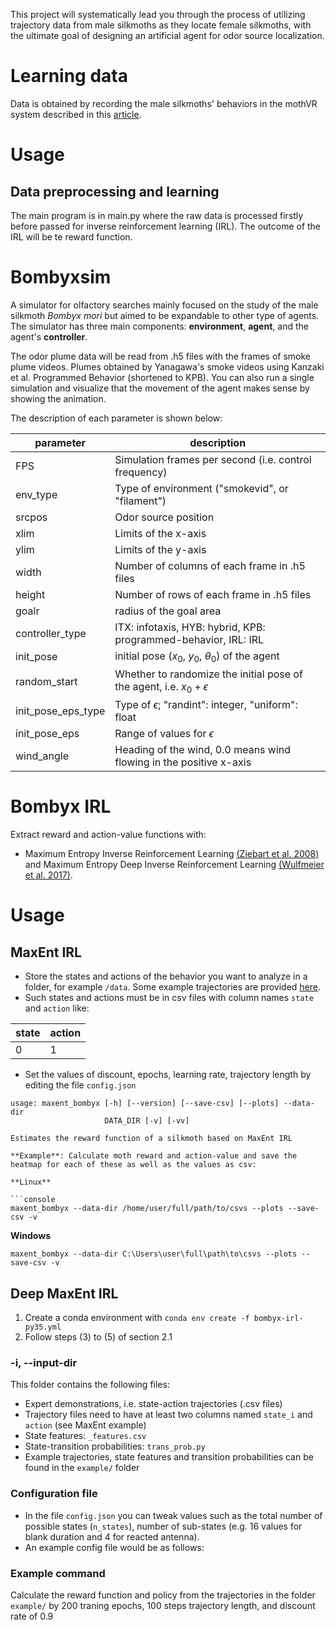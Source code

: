 This project will systematically lead you through the process of utilizing trajectory data from male silkmoths as they locate female silkmoths, with the ultimate goal of designing an artificial agent for odor source localization.

# Learning data
Data is obtained by recording the male silkmoths' behaviors in the mothVR system described in this [article](https://elifesciences.org/articles/72001).

# Usage 
## Data preprocessing and learning
The main program is in main.py where the raw data is processed firstly before passed for inverse reinforcement learning (IRL). The outcome of the IRL will be te reward function.

# Bombyxsim

A simulator for olfactory searches mainly focused on the study of the male silkmoth *Bombyx mori* but aimed to be expandable to other type of agents. The simulator has three main components: **environment**, **agent**, and the agent's **controller**. 

The odor plume data will be read from .h5 files with the frames of smoke plume videos. Plumes obtained by Yanagawa's smoke videos using Kanzaki et al. Programmed Behavior (shortened to KPB). You can also run a single simulation and visualize that the movement of the agent makes sense by showing the animation. 

The description of each parameter is shown below:

|parameter	|description                                               |
|-----------|----------------------------------------------------------|
|FPS		  |Simulation frames per second (i.e. control frequency)     |
|env_type	|Type of environment ("smokevid", or "filament")           |
|srcpos		|Odor source position     |
|xlim		|Limits of the x-axis     |
|ylim		|Limits of the y-axis     |
|width      |Number of columns of each frame in .h5 files         |
|height     |Number of rows of each frame in .h5 files            |
|goalr      |radius of the goal area                     |
|controller_type| ITX: infotaxis, HYB: hybrid, KPB: programmed-behavior, IRL: IRL|
|init_pose  |initial pose ($x_0$, $y_0$, $\theta_0$) of the agent     |
|random_start| Whether to randomize the initial pose of the agent, i.e. $x_0 + \epsilon$|
|init_pose_eps_type| Type of $\epsilon$; "randint": integer, "uniform": float  |
|init_pose_eps| Range of values for $\epsilon$  |
|wind_angle |Heading of the wind, 0.0 means wind flowing in the positive x-axis|


# Bombyx IRL

Extract reward and action-value functions with:
- Maximum Entropy Inverse Reinforcement Learning [(Ziebart et al. 2008)](https://www.aaai.org/Papers/AAAI/2008/AAAI08-227.pdf?source=post_page---------------------------) and Maximum Entropy Deep Inverse Reinforcement Learning [(Wulfmeier et al. 2017)](https://journals.sagepub.com/doi/abs/10.1177/0278364917722396).

# Usage

## MaxEnt IRL

- Store the states and actions of the behavior you want to analyze in a folder, for example `/data`. Some example trajectories are provided [here](https://drive.google.com/file/d/1ZkKS-h6VS1Pr6MhKpP9av_yKt6z6PxyD/view?usp=sharing).
- Such states and actions must be in csv files with column names `state` and `action` like:


|state|action|
|-----|------|
|0		|1     |

- Set the values of discount, epochs, learning rate, trajectory length by editing the file `config.json`

```console
usage: maxent_bombyx [-h] [--version] [--save-csv] [--plots] --data-dir
                     DATA_DIR [-v] [-vv]

Estimates the reward function of a silkmoth based on MaxEnt IRL

**Example**: Calculate moth reward and action-value and save the heatmap for each of these as well as the values as csv:

**Linux**

```console
maxent_bombyx --data-dir /home/user/full/path/to/csvs --plots --save-csv -v
```

**Windows**

```console
maxent_bombyx --data-dir C:\Users\user\full\path\to\csvs --plots --save-csv -v

```

## Deep MaxEnt IRL

1.  Create a conda environment with `conda env create -f bombyx-irl-py35.yml`
2.  Follow steps (3) to (5) of section 2.1

### -i, --input-dir

This folder contains the following files:

- Expert demonstrations, i.e. state-action trajectories (.csv files)
- Trajectory files need to have at least two columns named `state_i` and `action` (see MaxEnt example)
- State features: `_features.csv`
- State-transition probabilities: `trans_prob.py`
- Example trajectories, state features and transition probabilities can be found in the `example/` folder

### Configuration file

- In the file `config.json` you can tweak values such as the total number of possible states (`n_states`), number of sub-states (e.g. 16 values for blank duration and 4 for reacted antenna).
- An example config file would be as follows:

### Example command

Calculate the reward function and policy from the trajectories in the folder `example/` by 200 traning epochs, 100 steps trajectory length, and discount rate of 0.9